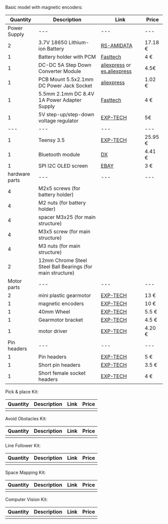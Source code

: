 Basic model with magnetic encoders:

| Quantity | Description | Link | Price |
|---|---|---|---|
| Power Supply |---|---|---|
| 2  | 3.7V 18650 Lithium-ion Battery | [RS-AMIDATA](https://ie.rs-online.com/web/p/speciality-size-rechargeable-batteries/7887261/) | 17.18 € |
| 1 | Battery holder with PCM | [Fasttech](https://www.fasttech.com/p/1279500) | 4 € |
| 1 | DC-DC 5A Step Down Converter Module | [aliexpress](https://www.aliexpress.com/item/DC-DC-4-5-30V-to-0-8-30V-5A-Step-Down-Converter-Module-Circuit-Voltage/1724909910.html?ws_ab_test=searchweb0_0,searchweb201602_5_10152_10151_10065_10344_10068_10342_10547_10343_51102_10340_10548_10341_10084_10083_10307_10301_10303_10312_10313_10059_10314_10184_10534_100031_10604_10103_10605_10594_10142,searchweb201603_1,ppcSwitch_5&algo_expid=59acf9db-747c-4bae-9396-6da0b7c3cc02-29&algo_pvid=59acf9db-747c-4bae-9396-6da0b7c3cc02&rmStoreLevelAB=5) or [es.aliexpress](https://es.aliexpress.com/item/DC-DC-4-5V-30V-to-0-8V-30V-5A-Step-Down-Power-Apply/32332363457.html) | 4.5€ |
| 1 | PCB Mount 5.5x2.1mm DC Power Jack Socket | [aliexpress](https://es.aliexpress.com/store/product/10Pcs-PCB-Mount-5-5-x-2-1-mm-Female-DC-Power-Jack-Plug-Socket-Connector/2881256_32816199401.html?ws_ab_test=searchweb0_0,searchweb201602_5_10152_10151_10065_10344_10068_10342_10547_10343_51102_10340_10548_10341_10084_10083_10307_10301_10303_10312_10313_10059_10314_10184_10534_100031_10604_10103_10605_10594_10142,searchweb201603_1,ppcSwitch_5&algo_expid=5eab03d4-3ff3-4e66-bbec-f828e346cfb2-0&algo_pvid=5eab03d4-3ff3-4e66-bbec-f828e346cfb2&rmStoreLevelAB=5) | 1.02 € |
| 1 | 5.5mm 2.1mm DC 8.4V 1A Power Adapter Supply | [Fasttech](https://www.fasttech.com/p/1284905) | 4 € |
| 1 | 5V step-up/step-down voltage regulator | [EXP-TECH](https://www.exp-tech.de/en/modules/currentvoltage/4823/pololu-5v-step-up/step-down-voltage-regulator-s7v7f5) | 5€ |
|---|---|---|---|
| 1 | Teensy 3.5 | [EXP-TECH](https://www.exp-tech.de/en/platforms/teensy/7786/teensy-3.5) | 25.95 € |
| 1 | Bluetooth module | [DX](http://www.dx.com/p/jy-mcu-arduino-bluetooth-wireless-serial-port-module-104299) | 4.41 € |
| 1 | SPI I2C OLED screen | [EBAY](https://www.ebay.com/itm/0-96-I2C-IIC-SPI-Serial-128X64-White-OLED-LCD-LED-Display-Module-for-Arduino-/182546048967) | 3 € |
| hardware parts |---|---|---|
| 4 | M2x5 screws (for battery holder) |  |  |
| 4 | M2 nuts (for battery holder) |  |  |
| 4 | spacer M3x25 (for main structure) |  |  |
| 4 | M3x5 screw (for main structure) |  |  |
| 4 | M3 nuts (for main structure)|  |  |
| 2 | 12mm Chrome Steel Steel Ball Bearings (for main structure)|  |  | 
| Motor parts |---|---|---|
| 2 | mini plastic gearmotor | [EXP-TECH](https://www.exp-tech.de/en/motors/dc-gearmotors/7707/120-1-mini-plastic-gearmotor-hp-offset-3mm-d-shaft-output-extended-motor-shaft?c=1356) | 13 € |
| 1 | magnetic encoders | [EXP-TECH](https://www.exp-tech.de/en/sensors/magnet/7899/magnetic-encoder-pair-kit-for-20d-mm-metal-gearmotors-20-cpr-2.7-18v) | 10 € |
| 1 | 40mm Wheel | [EXP-TECH](https://www.exp-tech.de/en/accessories/mechanical-components/7847/pololu-wheel-40x7mm-pair-red) | 5.5 € |
| 1 | Gearmotor bracket | [EXP-TECH](https://www.exp-tech.de/en/motors/dc-gearmotors/6288/pololu-mini-plastic-gearmotor-bracket-pair-wide) | 4.5 € |
| 1 | motor driver | [EXP-TECH](https://www.exp-tech.de/en/search?sSearch=drv8835) | 4.20 € |
| Pin headers |---|---|---|
| 1 | Pin headers | [EXP-TECH](https://www.exp-tech.de/en/accessories/connectors/7921/1x40-pin-break-away-headers-straight-10-pack) | 5 € |
| 1 | Short pin headers | [EXP-TECH](https://www.exp-tech.de/en/accessories/connectors/6759/2mm-pitch-40-pin-break-apart-male-headers-pack-of-5) | 3.5 € |
| 1 | Short female socket headers | [EXP-TECH](https://www.exp-tech.de/en/accessories/connectors/6760/2mm-pitch-25-pin-female-socket-headers-pack-of-5) | 4 € |


Pick & place Kit:

| Quantity | Description | Link | Price |
|---|---|---|---|
|  |  |  |  |


Avoid Obstacles Kit:

| Quantity | Description | Link | Price |
|---|---|---|---|
|  |  |  |  |


Line Follower Kit:

| Quantity | Description | Link | Price |
|---|---|---|---|
|  |  |  |  |


Space Mapping Kit:

| Quantity | Description | Link | Price |
|---|---|---|---|
|  |  |  |  |


Computer Vision Kit:

| Quantity | Description | Link | Price |
|---|---|---|---|
|  |  |  |  |
